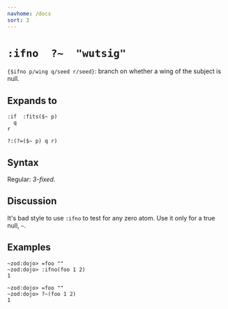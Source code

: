 ```yaml
---
navhome: /docs
sort: 3
---
```


# `:ifno  ?~  "wutsig"` 

`{$ifno p/wing q/seed r/seed}`: branch on whether a wing 
of the subject is null.
 
## Expands to

```
:if  :fits($~ p)
  q
r
```

```
?:(?=($~ p) q r)
```

## Syntax

Regular: *3-fixed*.

## Discussion

It's bad style to use `:ifno` to test for any zero atom.  Use it
only for a true null, `~`.

## Examples

```
~zod:dojo> =foo ""
~zod:dojo> :ifno(foo 1 2)
1
```

```
~zod:dojo> =foo ""
~zod:dojo> ?~(foo 1 2)
1
```
